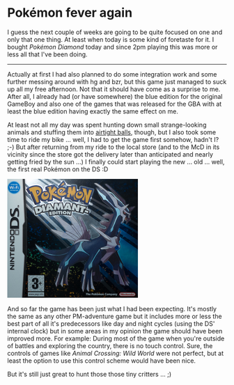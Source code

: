 # Pokémon fever again

I guess the next couple of weeks are going to be quite focused on one and only that one thing. At least when today is some kind of foretaste for it. I bought *Pokémon Diamond* today and since 2pm playing this was more or less all that I've been doing.

-------------------------------

Actually at first I had also planned to do some integration work and some further messing around with hg and bzr, but this game just managed to suck up all my free afternoon. Not that it should have come as a surprise to me. After all, I already had (or have somewhere) the blue edition for the original GameBoy and also one of the games that was released for the GBA with at least the blue edition having exactly the same effect on me.

At least not all my day was spent hunting down small strange-looking animals and stuffing them into [airtight balls](http://www.vgcats.com/comics/?strip_id=1), though, but I also took some time to ride my bike ... well, I had to get the game first somehow, hadn't I? ;-) But after returning from my ride to the local store (and to the McD in its vicinity since the store got the delivery later than anticipated and nearly getting fried by the sun ...) I finally could start playing the new ... old ... well, the first real Pokémon on the DS :D

<img class="figure" src="pokemondiamond.jpg" alt="Austrian Pokémon Diamond packshot"/>

And so far the game has been just what I had been expecting. It's mostly the same as any other PM-adventure game but it includes more or less the best part of all it's predecessors like day and night cycles (using the DS' internal clock) but in some areas in my opinion the game should have been improved more. For example: During most of the game when you're outside of battles and exploring the country, there is no touch control. Sure, the controls of games like *Animal Crossing: Wild World* were not perfect, but at least the option to use this control scheme would have been nice.

But it's still just great to hunt those those tiny critters ... ;)
